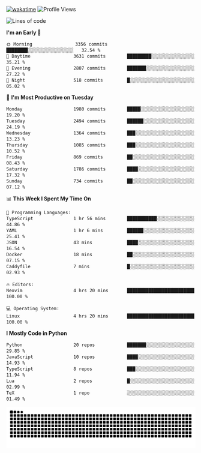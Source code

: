 [![wakatime](https://wakatime.com/badge/user/b920b284-3cde-4cd4-b72e-f7f22d050b16.svg)](https://wakatime.com/@b920b284-3cde-4cd4-b72e-f7f22d050b16)
![Profile Views](http://img.shields.io/badge/Profile%20Views-4586-blue)
<!--START_SECTION:waka-->
![Lines of code](https://img.shields.io/badge/From%20Hello%20World%20I%27ve%20Written-9.1%20million%20lines%20of%20code-blue)

**I'm an Early 🐤** 

```text
🌞 Morning                3356 commits        ████████░░░░░░░░░░░░░░░░░   32.54 % 
🌆 Daytime                3631 commits        █████████░░░░░░░░░░░░░░░░   35.21 % 
🌃 Evening                2807 commits        ███████░░░░░░░░░░░░░░░░░░   27.22 % 
🌙 Night                  518 commits         █░░░░░░░░░░░░░░░░░░░░░░░░   05.02 % 
```
📅 **I'm Most Productive on Tuesday** 

```text
Monday                   1980 commits        █████░░░░░░░░░░░░░░░░░░░░   19.20 % 
Tuesday                  2494 commits        ██████░░░░░░░░░░░░░░░░░░░   24.19 % 
Wednesday                1364 commits        ███░░░░░░░░░░░░░░░░░░░░░░   13.23 % 
Thursday                 1085 commits        ███░░░░░░░░░░░░░░░░░░░░░░   10.52 % 
Friday                   869 commits         ██░░░░░░░░░░░░░░░░░░░░░░░   08.43 % 
Saturday                 1786 commits        ████░░░░░░░░░░░░░░░░░░░░░   17.32 % 
Sunday                   734 commits         ██░░░░░░░░░░░░░░░░░░░░░░░   07.12 % 
```


📊 **This Week I Spent My Time On** 

```text
💬 Programming Languages: 
TypeScript               1 hr 56 mins        ███████████░░░░░░░░░░░░░░   44.86 % 
YAML                     1 hr 6 mins         ██████░░░░░░░░░░░░░░░░░░░   25.41 % 
JSON                     43 mins             ████░░░░░░░░░░░░░░░░░░░░░   16.54 % 
Docker                   18 mins             ██░░░░░░░░░░░░░░░░░░░░░░░   07.15 % 
Caddyfile                7 mins              █░░░░░░░░░░░░░░░░░░░░░░░░   02.93 % 

🔥 Editors: 
Neovim                   4 hrs 20 mins       █████████████████████████   100.00 % 

💻 Operating System: 
Linux                    4 hrs 20 mins       █████████████████████████   100.00 % 
```

**I Mostly Code in Python** 

```text
Python                   20 repos            ███████░░░░░░░░░░░░░░░░░░   29.85 % 
JavaScript               10 repos            ████░░░░░░░░░░░░░░░░░░░░░   14.93 % 
TypeScript               8 repos             ███░░░░░░░░░░░░░░░░░░░░░░   11.94 % 
Lua                      2 repos             █░░░░░░░░░░░░░░░░░░░░░░░░   02.99 % 
TeX                      1 repo              ░░░░░░░░░░░░░░░░░░░░░░░░░   01.49 % 
```




<!--END_SECTION:waka-->
![Snake animation](https://raw.githubusercontent.com/timmypidashev/timmypidashev/main/commits.svg)

